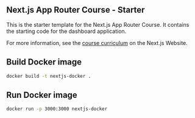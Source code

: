 ## Next.js App Router Course - Starter

This is the starter template for the Next.js App Router Course. It contains the starting code for the dashboard application.

For more information, see the [course curriculum](https://nextjs.org/learn) on the Next.js Website.


## Build Docker image

```bash
docker build -t nextjs-docker .
```

## Run Docker image

```bash
docker run -p 3000:3000 nextjs-docker 
```

